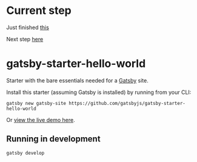 # Current step 

Just finished [this](https://egghead.io/lessons/gatsby-add-a-list-of-posts-to-a-gatsby-blog-with-a-graphql-page-query)

Next step [here](https://egghead.io/lessons/gatsby-build-gatsby-page-slugs-dynamically-from-markdown-with-gatsby-node-js)

# gatsby-starter-hello-world
Starter with the bare essentials needed for a [Gatsby](https://www.gatsbyjs.org/) site.

Install this starter (assuming Gatsby is installed) by running from your CLI:
```
gatsby new gatsby-site https://github.com/gatsbyjs/gatsby-starter-hello-world
```

Or [view the live demo here](https://gatsby-starter-hello-world-demo.netlify.com/).

## Running in development
`gatsby develop`

